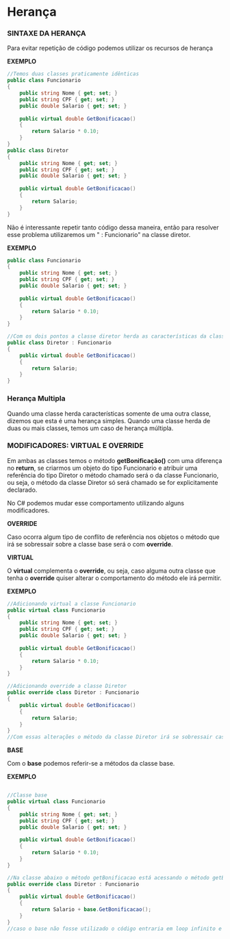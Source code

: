 # Herança

### SINTAXE DA HERANÇA

Para evitar repetição de código podemos utilizar os recursos de herança

**EXEMPLO**
```csharp
//Temos duas classes praticamente idênticas
public class Funcionario
{
    public string Nome { get; set; }
    public string CPF { get; set; }
    public double Salario { get; set; }
      
    public virtual double GetBonificacao()
    {
        return Salario * 0.10;
    }
}
public class Diretor
{
    public string Nome { get; set; }
    public string CPF { get; set; }
    public double Salario { get; set; }
      
    public virtual double GetBonificacao()
    {
        return Salario;
    }
}
```
Não é interessante repetir tanto código dessa maneira, então para resolver esse problema utilizaremos um " : Funcionario"  na classe diretor.

**EXEMPLO**  
```csharp
public class Funcionario
{
    public string Nome { get; set; }
    public string CPF { get; set; }
    public double Salario { get; set; }
      
    public virtual double GetBonificacao()
    {
        return Salario * 0.10;
    }
}

//Com os dois pontos a classe diretor herda as características da classe Funcionario e os atributos repetidos não são mais necessários
public class Diretor : Funcionario
{      
    public virtual double GetBonificacao()
    {
        return Salario;
    }
}
```
### Herança Multipla

Quando uma classe herda características somente de uma outra classe, dizemos que esta é uma herança simples. Quando uma classe herda de duas ou mais classes, temos um caso de herança múltipla.

### MODIFICADORES: VIRTUAL E OVERRIDE
Em ambas as classes temos o método **getBonificação()** com uma diferença no **return**, se criarmos um objeto do tipo Funcionario e atribuir uma referência do tipo Diretor o método chamado será o da classe Funcionario, ou seja, o método da classe Diretor só será chamado se for explicitamente declarado.

No C# podemos mudar esse comportamento utilizando alguns modificadores.

**OVERRIDE**

Caso ocorra algum tipo de conflito de referência nos objetos o método que irá se sobressair sobre a classe base será o com **override**.

**VIRTUAL**

O **virtual** complementa o **override**, ou seja, caso alguma outra classe que tenha o **override** quiser alterar o comportamento do método ele irá permitir.

**EXEMPLO**  
```csharp
//Adicionando virtual a classe Funcionario
public virtual class Funcionario
{
    public string Nome { get; set; }
    public string CPF { get; set; }
    public double Salario { get; set; }
      
    public virtual double GetBonificacao()
    {
        return Salario * 0.10;
    }
}

//Adicionando override a classe Diretor
public override class Diretor : Funcionario
{      
    public virtual double GetBonificacao()
    {
        return Salario;
    }
}
//Com essas alterações o método da classe Diretor irá se sobressair caso necessário 
```

**BASE**

Com o **base** podemos referir-se a métodos da classe base.

**EXEMPLO**  
```csharp

//Classe base
public virtual class Funcionario
{
    public string Nome { get; set; }
    public string CPF { get; set; }
    public double Salario { get; set; }
      
    public virtual double GetBonificacao()
    {
        return Salario * 0.10;
    }
}

//Na classe abaixo o método getBonificacao está acessando o método getBonificacao da classe Funcionario
public override class Diretor : Funcionario
{    
    public virtual double GetBonificacao()
    {
        return Salario + base.GetBonificacao();
    }
}
//caso o base não fosse utilizado o código entraria em loop infinito e resultaria em um erro.
```
